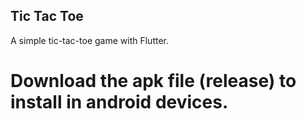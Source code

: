 ## Tic Tac Toe

A simple tic-tac-toe game with Flutter.

# Download the apk file (release) to install in android devices.
